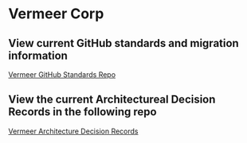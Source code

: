 # Vermeer Corp

## View current GitHub standards and migration information

[Vermeer GitHub Standards Repo](https://github.com/vermeer-corp/v-github-standards)

## View the current Architectureal Decision Records in the following repo

[Vermeer Architecture Decision Records](https://github.com/vermeer-corp/v-adr-project/tree/main/doc)
